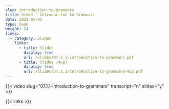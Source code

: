 ```yaml
---
slug: introduction-to-grammars
title: Video — Introduction to Grammars
date: 2021-01-01
type: book
weight: 24
links:
  - category: Slides
    links:
      - title: Slides
        display: true
        url: /slides/07.1.1-introduction-to-grammars.pdf
      - title: Slides (4up)
        display: true
        url: /slides/07.1.1-introduction-to-grammars-4up.pdf
---
```


{{< video slug="07.1.1-introduction-to-grammars" transcript="n" slides="y" >}}

{{< links >}}

